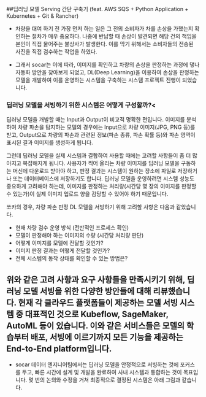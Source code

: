 
##딥러닝 모델 Serving 간단 구축기 (feat. AWS SQS + Python Application + Kubernetes + Git & Rancher)<br>


- 차량을 대여 하기 전 가장 먼저 하는 일은 그 전의 소비자가 차를 손상을 가했는지 확인하는 절차가 매우 중요하다. 나중에 반납할 때 손상이 발견되면 
해당 건의 책임을 본인이 직접 물어주는 불상사가 발생한다. 이를 막기 위해서는 소비자들의 전송된 사진을 직접 검수하는 작업을 하였다.

- 그래서 socar는 이에 따라, 이미지를 확인하고 차량의 손상을 판정하는 과정에 댛나 자동화 방안을 찾아보게 되었고, DL(Deep Learning)을 이용하여 
손상을 판정하는 모델을 개발하여 이를 운영하는 시스템을 구축하는 시스템 프로젝트 진행이 되었습니다.

### 딥러닝 모델을 서빙하기 위한 시스템은 어떻게 구성할까?<
딥러닝 모델을 개발할 때는 Input과 Output이 비교적 명확한 편입니다. 이미지를 분석하여 차량 파손을 탐지하는 모델의 경우에는 Input으로 차량 이미지(JPG, PNG 등)를 받고, Output으로 차량의 파손과 관련된 정보(파손 종류, 파손 확률 등)와 파손 영역이 표시된 결과 이미지를 생성하게 됩니다.

그런데 딥러닝 모델을 실제 시스템과 결합하여 사용할 때에는 고려할 사항들이 좀 더 많아지고 복잡해지게 됩니다.
사용자가 찍어 올리는 차량 이미지를 딥러닝 모델을 구동하는 머신에 다운로드 받아야 하고, 판정 결과는 시스템이 원하는 장소에 파일로 저장하거나 또는 데이터베이스에 저장하기도 합니다. 딥러닝 모델을 운영하려면 시스템 성능도 중요하게 고려해야 하는데, 이미지를 판정하는 처리량(시간당 몇 장의 이미지를 판정할 수 있는가)이 실제 이미지 업로드 양을 감당할 수 있어야 하기 때문입니다.

쏘카의 경우, 차량 파손 판정 DL 모델을 서빙하기 위해 고려할 사항은 다음과 같았습니다.

- 현재 차량 검수 운영 방식 (전반적인 프로세스 확인)
- 모델이 판정해야 하는 이미지의 수량 (시간당 처리량 판단)
- 어떻게 이미지를 모델에 전달할 것인가?
- 이미지 판정 결과는 어떻게 전달할 것인가?
- 전체 시스템의 동작 상태를 확인할 수 있는 방법은?

위와 같은 고려 사항과 요구 사항들을 만족시키기 위해, 딥러닝 모델 서빙을 위한 다양한 방안들에 대해 리뷰했습니다. 
현재 각 클라우드 플랫폼들이 제공하는 모델 서빙 시스템 중 대표적인 것으로 Kubeflow, SageMaker, AutoML 등이 있습니다. 이와 같은 서비스들은 모델의 학습부터 배포, 
서빙에 이르기까지 모든 기능을 제공하는 End-to-End platform입니다.
--------------------------------------------------------------------------------------
- socar 데이터 엔지니어팀에서는 딥러닝 모델을 안정적으로 서빙하는 것에 포커스를 두고, 빠른 시간에 설계 및 개발을 완료하여 사내 시스템과 통합하는 것이 목표입니다.
몇 번의 논의와 수정을 거쳐 최종적으로 결정된 시스템은 아래 그림과 같습니다.




